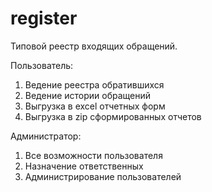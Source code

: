 # register
Типовой реестр входящих обращений.
 
Пользователь:
1. Ведение реестра обратившихся
2. Ведение истории обращений
3. Выгрузка в excel отчетных форм
4. Выгрузка в zip сформированных отчетов

Администратор:
1. Все возможности пользователя
2. Назначение ответственных
3. Администрирование пользователей
